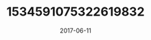 ---
title: "1534591075322619832"
image: "2017-06-11 15.05.33 1534591075322619832_46248401"
date: "2017-06-11"
type: "photo"
---